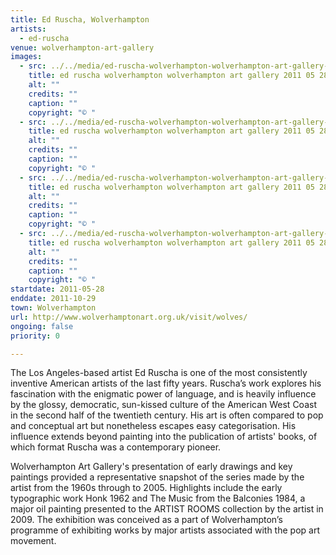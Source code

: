```yaml
---
title: Ed Ruscha, Wolverhampton
artists:
  - ed-ruscha
venue: wolverhampton-art-gallery
images:
  - src: ../../media/ed-ruscha-wolverhampton-wolverhampton-art-gallery-2011-05-28-0.webp
    title: ed ruscha wolverhampton wolverhampton art gallery 2011 05 28 0
    alt: ""
    credits: ""
    caption: ""
    copyright: "© "
  - src: ../../media/ed-ruscha-wolverhampton-wolverhampton-art-gallery-2011-05-28-1.webp
    title: ed ruscha wolverhampton wolverhampton art gallery 2011 05 28 1
    alt: ""
    credits: ""
    caption: ""
    copyright: "© "
  - src: ../../media/ed-ruscha-wolverhampton-wolverhampton-art-gallery-2011-05-28-2.webp
    title: ed ruscha wolverhampton wolverhampton art gallery 2011 05 28 2
    alt: ""
    credits: ""
    caption: ""
    copyright: "© "
  - src: ../../media/ed-ruscha-wolverhampton-wolverhampton-art-gallery-2011-05-28-3.webp
    title: ed ruscha wolverhampton wolverhampton art gallery 2011 05 28 3
    alt: ""
    credits: ""
    caption: ""
    copyright: "© "
startdate: 2011-05-28
enddate: 2011-10-29
town: Wolverhampton
url: http://www.wolverhamptonart.org.uk/visit/wolves/
ongoing: false
priority: 0

---
```


The Los Angeles-based artist Ed Ruscha is one of the most consistently inventive American artists of the last fifty years. Ruscha’s work explores his fascination with the enigmatic power of language, and is heavily influence by the glossy, democratic, sun-kissed culture of the American West Coast in the second half of the twentieth century. His art is often compared to pop and conceptual art but nonetheless escapes easy categorisation. His influence extends beyond painting into the publication of artists' books, of which format Ruscha was a contemporary pioneer.

Wolverhampton Art Gallery's presentation of early drawings and key paintings provided a representative snapshot of the series made by the artist from the 1960s through to 2005. Highlights include the early typographic work Honk 1962 and The Music from the Balconies 1984, a major oil painting presented to the ARTIST ROOMS collection by the artist in 2009. The exhibition was conceived as a part of Wolverhampton’s programme of exhibiting works by major artists associated with the pop art movement.